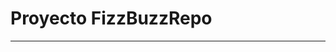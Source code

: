 # Proyecto FizzBuzzRepo
-------------------------------------------------------------------------------------


